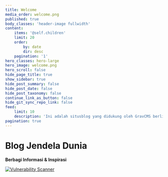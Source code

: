 ```yaml
---
title: Welcome
media_order: welcome.png
published: true
body_classes: 'header-image fullwidth'
content:
    items: '@self.children'
    limit: 20
    order:
        by: date
        dir: desc
    pagination: '1'
hero_classes: hero-large
hero_image: welcome.png
hero_scroll: false
hide_page_title: true
show_sidebar: true
hide_post_summary: false
hide_post_date: false
hide_post_taxonomy: false
continue_link_as_button: false
hide_git_sync_repo_link: false
feed:
    limit: 10
    description: 'Ini adalah situsblog yang didukung oleh GravCMS berlisensi GNU General Public License v3.0, dibuat oleh Endi Hariadi'
pagination: true
---
```


# Blog **Jendela** Dunia
**Berbagi Informasi & Inspirasi**

<a href="https://seal.beyondsecurity.com/vulnerability-scanner-verification/penuhinfo.com"><img src="https://seal.beyondsecurity.com/verification-images/penuhinfo.com/vulnerability-scanner-8.gif" alt="Vulnerability Scanner" border="0" /></a>
